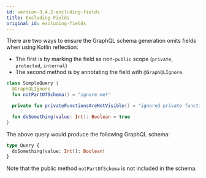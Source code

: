 ```yaml
---
id: version-3.4.2-excluding-fields
title: Excluding Fields
original_id: excluding-fields
---
```


There are two ways to ensure the GraphQL schema generation omits fields when using Kotlin reflection:

* The first is by marking the field as non-`public` scope (`private`, `protected`, `internal`)
* The second method is by annotating the field with `@GraphQLIgnore`.

```kotlin
class SimpleQuery {
  @GraphQLIgnore
  fun notPartOfSchema() = "ignore me!"

  private fun privateFunctionsAreNotVisible() = "ignored private function"

  fun doSomething(value: Int): Boolean = true
}
```

The above query would produce the following GraphQL schema:

```graphql
type Query {
  doSomething(value: Int!): Boolean!
}
```

Note that the public method `notPartOfSchema` is not included in the schema.
